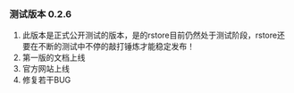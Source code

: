### **测试版本 0.2.6** 
1. 此版本是正式公开测试的版本，是的rstore目前仍然处于测试阶段，rstore还要在不断的测试中不停的敲打锤炼才能稳定发布！
2. 第一版的文档上线
3. 官方网站上线
4. 修复若干BUG


